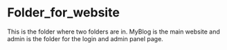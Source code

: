 # Folder_for_website
This is the folder where two folders are in. MyBlog is the main website and admin is the folder for the login and admin panel page.
